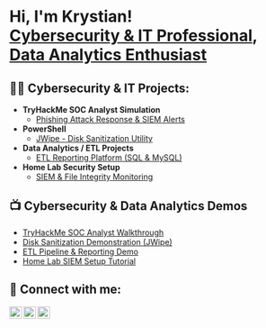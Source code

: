 <h1>Hi, I'm Krystian! <br/><a href="https://github.com/krystianczaja">Cybersecurity & IT Professional</a>, <a href="https://www.linkedin.com/in/krystianczaja/">Data Analytics Enthusiast</a></h1>

<h2>👨‍💻 Cybersecurity & IT Projects:</h2>

- <b>TryHackMe SOC Analyst Simulation</b>
  - [Phishing Attack Response & SIEM Alerts](https://github.com/krystianczaja/tryhackme-soc-simulation)
- <b>PowerShell</b>
  - [JWipe - Disk Sanitization Utility](https://github.com/krystianczaja/Jwipe.PowerShell)
- <b>Data Analytics / ETL Projects</b>
  - [ETL Reporting Platform (SQL & MySQL)](https://github.com/krystianczaja/etl-reporting-platform)
- <b>Home Lab Security Setup</b>
  - [SIEM & File Integrity Monitoring](https://github.com/krystianczaja/home-lab-security)

<h2>📺 Cybersecurity & Data Analytics Demos</h2>

- [TryHackMe SOC Analyst Walkthrough](https://www.youtube.com/placeholder)  
- [Disk Sanitization Demonstration (JWipe)](https://youtu.be/7eJexJVCqJo)  
- [ETL Pipeline & Reporting Demo](https://www.youtube.com/placeholder)  
- [Home Lab SIEM Setup Tutorial](https://www.youtube.com/placeholder)  

<h2> 🤳 Connect with me:</h2>

[<img align="left" alt="Krystian | LinkedIn" width="22px" src="https://cdn.jsdelivr.net/npm/simple-icons@v3/icons/linkedin.svg" />][linkedin]
[<img align="left" alt="Krystian | GitHub" width="22px" src="https://cdn.jsdelivr.net/npm/simple-icons@v3/icons/github.svg" />][github]
[<img align="left" alt="Krystian | YouTube" width="22px" src="https://cdn.jsdelivr.net/npm/simple-icons@v3/icons/youtube.svg" />][youtube]

<br/>

[linkedin]: https://www.linkedin.com/in/krystianczaja/
[github]: https://github.com/krystianczaja
[youtube]: https://www.youtube.com/placeholder

